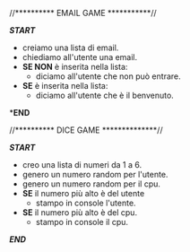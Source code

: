 //**********    EMAIL GAME   ***********//


***START***

- creiamo una lista di email.
- chiediamo all'utente una email.
- **SE NON** è inserita nella lista:
    - diciamo all'utente che non può entrare.
- **SE** è inserita nella lista:
    - diciamo all'utente che è il benvenuto.

***END**    



//**********   DICE GAME   **************//


***START***

- creo una lista di numeri da 1 a 6.
- genero un numero random per l'utente.
- genero un numero random per il cpu.
- **SE** il numero più alto è del utente
    - stampo in console l'utente.
- **SE** il numero più alto è del cpu.
    - stampo in console il cpu.    

***END***